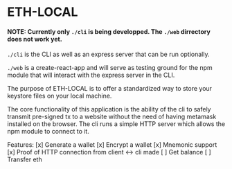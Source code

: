 # ETH-LOCAL

#### NOTE: Currently only `./cli` is being developped. The `./web` dirrectory does not work yet.

`./cli` is the CLI as well as an express server that can be run optionally.

`./web` is a create-react-app and will serve as testing ground for the npm module that will interact with the express server in the CLI.

The purpose of ETH-LOCAL is to offer a standardized way to store your keystore files on your local machine. 

The core functionality of this application is the ability of the cli to safely transmit pre-signed tx to a website without the need of having metamask installed on the browser. The cli runs a simple HTTP server which allows the npm module to connect to it.

Features:
[x] Generate a wallet
[x] Encrypt a wallet
[x] Mnemonic support
[x] Proof of HTTP connection from client <-> cli made
[ ] Get balance
[ ] Transfer eth
